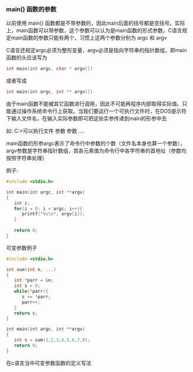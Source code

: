
### main() 函数的参数

以前使用 main() 函数都是不带参数的，因此main后面的括号都是空括号。实际上，main函数可以带参数，这个参数可以认为是main函数的形式参数。C语言规定main函数的参数只能有两个，习惯上这两个参数分别为 argc 和 argv

C语言还规定argc必须为整形变量，argv必须是指向字符串的指针数组，即main函数的头应该写为 

```c
int main(int argc, char * argv[]) 
```

或者写成 

```c
int main(int argc, int ** argv[])
```

由于main函数不能被其它函数进行调用，因此不可能再程序内部取得实际值。只能通过操作系统命令行上获取。当我们要运行一个可执行文件时，在DOS提示符下输入文件名，在输入实际参数即可把这些实参传递到main的形参中去

如: C:\>可以执行文件 参数 参数 ....

main函数的形参argc表示了命令行中参数的个数（文件名本身也算一个参数），argv参数是字符串指针数组，其各元素值为命令行中各字符串的首地址（参数均按照字符串处理）

例子:

```c
#include <stdio.h>

int main(int argc, int **argv)
{
   int i;
   for(i = 0; i < argc; i++){
      printf("%s\n", argv[i]);
   }
   
   return 0;
}
```

可变参数例子

```c
#include <stdio.h>

int sum(int n, ...)
{
   int *parr = &n;
   int s = 0;
   while(*parr){
      s += *parr;
      parr++;
   }
   return s;
}

int main(int argc, int **argv)
{
   int s = sum(1,2,3,4,5,6,7,0);
   return 0;
}
```

在c语言当中可变参数函数的定义写法
